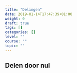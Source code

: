 ```yaml
---
title: "Delingen"
date: 2019-01-14T17:47:39+01:00
weight: 0
draft: true
tags: []
categories: []
level: ""
course: ""
topic: ""
---
```

## Delen door nul
